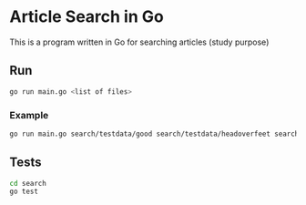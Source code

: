 # Article Search in Go

This is a program written in Go for searching articles (study purpose)

## Run

```sh
go run main.go <list of files>
```

### Example

```sh
go run main.go search/testdata/good search/testdata/headoverfeet search/testdata/ironic search/testdata/kingofpain search/testdata/pressure search/testdata/thankyou
```

## Tests

```sh
cd search
go test
```
